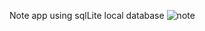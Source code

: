 Note app using sqlLite local database 
![note](https://github.com/mehenni-ui/NoteAppSqlLite/assets/77996421/4510d365-efda-434c-91e3-da4f5598dee3)
